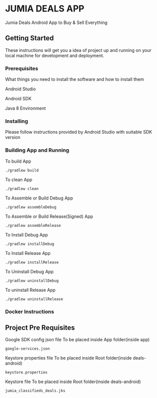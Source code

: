 # JUMIA DEALS APP

Jumia Deals Android App to Buy & Sell Everything 

## Getting Started

These instructions will get you a idea of project up and running on your local machine for development and deployment.

### Prerequisites

What things you need to install the software and how to install them

Android Studio

Android SDK

Java 8 Environment

### Installing

Please follow instructions provided by Android Studio with suitable SDK version

### Building App and Running

To build App

~~~
./gradlew build
~~~

To clean App
~~~
./gradlew clean
~~~

To Assemble or Build Debug App
~~~
./gradlew assembleDebug
~~~

To Assemble or Build Release(Signed) App
~~~
./gradlew assembleRelease
~~~

To Install Debug App
~~~
./gradlew installDebug
~~~

To Install Release App
~~~
./gradlew installRelease
~~~

To Uninstall Debug App
~~~
./gradlew uninstallDebug
~~~

To uninstall Release App
~~~
./gradlew uninstallRelease
~~~

### Docker Instructions

## Project Pre Requisites

Google SDK config json file
To be placed inside App folder(inside app)
~~~
google-services.json
~~~

Keystore properties file
To be placed inside Root folder(inside deals-android)
~~~
keystore.properties
~~~

Keystore file
To be placed inside Root folder(inside deals-android)
~~~
jumia_classifieds_deals.jks
~~~
